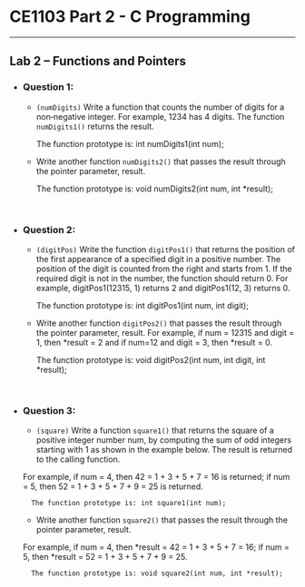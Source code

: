 # **CE1103 Part 2 - C Programming**
--- 


## **Lab 2 – Functions and Pointers**

* ### Question 1:
    * `(numDigits)` Write a function that counts the number of digits for a non‐negative integer. For example, 1234 has 4 digits. 
    The function `numDigits1()` returns the result.


        The function prototype is: int numDigits1(int num);




    * Write another function `numDigits2()` that passes the result through the pointer parameter, result. 


        The function prototype is: void numDigits2(int num, int *result);


&nbsp;

* ### Question 2:
    * `(digitPos)` Write the function `digitPos1()` that returns the position of the first appearance of a specified digit in a positive number. 
    The position of the digit is counted from the right and starts from 1. If the required digit is not in the number, the function should
    return 0. 
    For example, digitPos1(12315, 1) returns 2 and digitPos1(12, 3) returns 0. 


        The function prototype is: int digitPos1(int num, int digit);


    * Write another function `digitPos2()` that passes the result through the pointer parameter, result. 
    For example, if num = 12315 and digit = 1, then *result = 2 and if num=12 and digit = 3, then *result = 0. 


        The function prototype is: void digitPos2(int num, int digit, int *result);


&nbsp;

* ### Question 3:
    * `(square)` Write a function `square1()` that returns the square of a positive integer number num, by computing the sum of odd integers starting with 1 
    as shown in the example below. 
    The result is returned to the calling function. 


    For example, if num = 4, then 42 = 1 + 3 + 5 + 7 = 16 is returned; if num = 5, then 52 = 1 + 3 + 5 + 7 + 9 = 25 is returned. 


        The function prototype is: int square1(int num);




    * Write another function `square2()` that passes the result through the pointer parameter, result. 


    For example, if num = 4, then *result = 42 = 1 + 3 + 5 + 7 = 16; if num = 5, then *result = 52 = 1 + 3 + 5 + 7 + 9 = 25. 


        The function prototype is: void square2(int num, int *result);